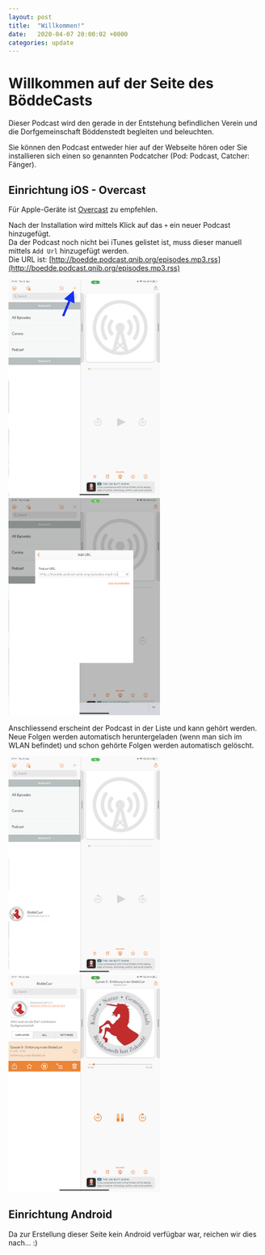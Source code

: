 ```yaml
---
layout: post
title:  "Willkommen!"
date:   2020-04-07 20:00:02 +0000
categories: update
---
```


# Willkommen auf der Seite des BöddeCasts

Dieser Podcast wird den gerade in der Entstehung befindlichen Verein und die Dorfgemeinschaft Böddenstedt begleiten und beleuchten.

Sie können den Podcast entweder hier auf der Webseite hören oder Sie installieren sich einen so genannten Podcatcher (Pod: Podcast, Catcher: Fänger). 

## Einrichtung iOS - Overcast

Für Apple-Geräte ist [Overcast](https://apps.apple.com/us/app/overcast/id888422857) zu empfehlen.

Nach der Installation wird mittels Klick auf das `+` ein neuer Podcast hinzugefügt.<br>
Da der Podcast noch nicht bei iTunes gelistet ist, muss dieser manuell mittels `Add Url` hinzugefügt werden.<br>
Die URL ist: [http://boedde.podcast.qnib.org/episodes.mp3.rss](http://boedde.podcast.qnib.org/episodes.mp3.rss)

<p float="left">
  <img src="/img/posts/e0/IMG_0206.png" width="300" />
  <img src="/img/posts/e0/IMG_0207.png" width="300" /> 
</p>

Anschliessend erscheint der Podcast in der Liste und kann gehört werden. Neue Folgen werden automatisch heruntergeladen (wenn man sich im WLAN befindet) und schon gehörte Folgen werden automatisch gelöscht.

<p float="left">
  <img src="/img/posts/e0/IMG_0208.png" width="300" />
  <img src="/img/posts/e0/IMG_0209.png" width="300" /> 
</p>

## Einrichtung Android

Da zur Erstellung dieser Seite kein Android verfügbar war, reichen wir dies nach... :)